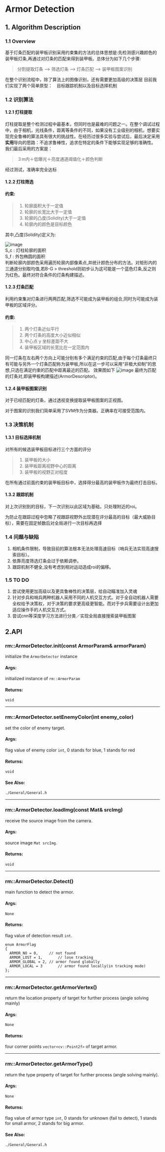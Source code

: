 # Armor Detection
## 1. Algorithm Description
### 1.1 Overview
基于灯条匹配的装甲板识别采用约束集的方法的总体思想是:先检测感兴趣颜色的装甲板灯条,再通过对灯条的匹配来得到装甲板。总体分为如下几个步骤:
>分割提取灯条 —> 筛选灯条 —> 灯条匹配 —> 装甲板图案识别

在整个识别流程中，除了算法上的图像识别，还有需要更加高级的决策层
目前我们实现了两个简单原型：　目标跟踪机制以及目标选择机制

### 1.2 识别算法
#### 1.2.1 灯柱提取
灯柱提取是整个检测过程中最基本，但同时也是最难的问题之一。在整个调试过程中，由于相机，光线条件，距离等条件的不同，如果没有工业级别的相机，想要实现完全鲁棒的算法具有很大的挑战性。在经历过很多实验与尝试后，最后决定采用**实用**导向的思路：不追求鲁棒性，追求在特定的条件下能够实现足够的准确性。
我们最后采用的方案是：
>３m内＋低曝光＋亮度通道阈值化＋颜色判断

经过测试，准确率完全达标
#### 1.2.2 灯柱筛选
#### 约束:
>1. 轮廓面积大于一定值
>2. 轮廓的长宽比大于一定值
>3. 轮廓的凸度(Solidity)大于一定值
>4. 轮廓内的颜色是目标颜色

其中,凸度(Solidity)定义为:

![image](https://github.com/SEU-SuperNova-CVRA/Robomaster2018-SEU-OpenSource/blob/master/Img/CodeCogsEqn.png)  
S_c : 灯柱轮廓的面积  
S_f : 外包椭圆的面积  
判断轮廓内部颜色采用遍历轮廓内部像素点,并统计颜色分布的方法。对矩形内的三通道分别取均值,若B-G > threshold则初步认为这可能是一个蓝色灯条,反之则为红色。最终对符合条件的灯条构建描述。
#### 1.2.3 灯条匹配
利用约束集对灯条进行两两匹配,筛选不可能成为装甲板的组合,同时为可能成为装甲板的区域评分。
#### 约束:
>1. 两个灯条近似平行
>2. 两个灯条的高度大小近似相似
>3. 中心点 y 坐标差距不大
>4. 装甲板区域的长宽比在一定范围内

同一灯条在左右两个方向上可能分别有多个满足约束的匹配,由于每个灯条最终只有可能与另外一个灯条匹配称为装甲板,所以在这一步可以采用“非极大抑制”的思想,只选在满足约束的匹配中距离最近的匹配。
效果图如下
![image](https://github.com/SEU-SuperNova-CVRA/Robomaster2018-SEU-OpenSource/blob/master/Img/nms.jpg)
最终为匹配的灯条对,即装甲板构建描述(ArmorDescriptor)。
#### 1.2.4 装甲板图案识别
对于已经匹配的灯条，通过透视变换提取装甲板图案的正视图。

对于图案的识别我们简单采用了SVM作为分类器。正确率在可接受范围内。
### 1.3 决策机制
#### 1.3.1 目标选择机制
对所有的候选装甲板目标进行三个方面的评分
>1. 装甲板的大小
>2. 装甲板距离视野中心的距离
>3. 装甲板的视野正对程度

在所有通过前面约束的装甲板目标中，选择得分最高的装甲板作为最终打击目标。
#### 1.3.2 跟踪机制
对上次识别到的目标，下一次识别以此区域为基础，只处理附近的roi。

为防止在跟踪过程中忽略了视跟踪视野外出现潜在评分最高的目标（最大威胁目标），需要在固定帧数后对全局进行一次目标再选择

### 1.4 问题与缺陷
1. 相机条件限制，导致目前的算法根本无法处理高速目标（哨兵无法实现高速搜索目标）。
2. 依靠亮度筛选灯条会过于依赖调参。
3. 跟踪机制不健全,没有考虑到相对运动造成roi的偏移。
### 1.5 TO DO
1. 尝试使用更加高级以及更具鲁棒性的决策层，给自动瞄准加入灵魂
2. 针对步兵和哨兵两种机器人采用不同的人机交互方式。对于全自动机器人需要全权给予决策权，对于决策的要求更高级更智能。而对于步兵需要设计出更加适应操作手的人机交互方式。
3. 尝试cnn等深度学习方法进行分类／实现全局直接搜索装甲板图案
## 2.API
### rm::ArmorDetector.init(const ArmorParam& armorParam)
initialize the `ArmorDetector` instance
#### Args:
initialized instance of `rm::ArmorParam`
#### Returns:
`void`

---
### rm::ArmorDetector.setEnemyColor(int enemy_color)
set the color of enemy target.
#### Args:
flag value of enemy color  `int`, 0 stands for blue, 1 stands for red
#### Returns:
`void`
#### See Also:
`./General/General.h`

---
### rm::ArmorDetector.loadImg(const Mat& srcImg)
receive the source image from the camera.
#### Args:
source image `Mat srcImg`.
#### Returns:
`void`

---
### rm::ArmorDetector.Detect()
main function to detect the armor.
#### Args:
`None`
#### Returns:
flag value of detection result `int`.
```
enum ArmorFlag
{
  ARMOR_NO = 0,		// not found
  ARMOR_LOST = 1,		// lose tracking
  ARMOR_GLOBAL = 2,	// armor found globally
  ARMOR_LOCAL = 3		// armor found locally(in tracking mode)
};
```

---
### rm::ArmorDetector.getArmorVertex()
return the location property of target for further process (angle solving mainly)
#### Args:
`None`
#### Returns:
four corner points `vector<cv::Point2f>` of target armor.

---
### rm::ArmorDetector.getArmorType()
return the type property of target for further process (angle solving mainly).
#### Args:
`None`
#### Returns:
flag value of armor type `int`, 0 stands for unknown (fail to detect), 1 stands for small armor, 2 stands for big armor.
#### See Also:
`./General/General.h`
